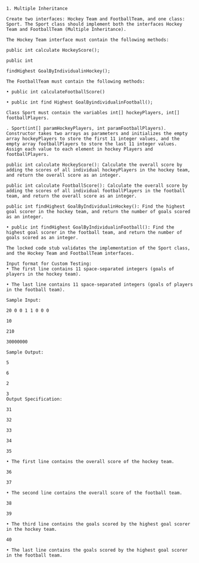 	1. Multiple Inheritance

	Create two interfaces: Hockey Team and FootballTeam, and one class: Sport. The Sport class should implement both the interfaces Hockey Team and FootballTeam (Multiple Inheritance).

	The Hockey Team interface must contain the following methods:

	public int calculate HockeyScore();

	public int

	findHighest GoalByIndividualinHockey();

	The FootballTeam must contain the following methods:

	• public int calculateFootballScore()

	• public int find Highest GoalByindividualinFootball();

	Class Sport must contain the variables int[] hockeyPlayers, int[] footballPlayers.

	. Sport(int[] paramHockeyPlayers, int paramFootballPlayers). Constructor takes two arrays as parameters and initializes the empty array hockeyPlayers to store the first 11 integer values, and the empty array footballPlayers to store the last 11 integer values. Assign each value to each element in hockey Players and footballPlayers.

	public int calculate HockeyScore(): Calculate the overall score by adding the scores of all individual hockeyPlayers in the hockey team, and return the overall score as an integer.

	public int calculate FootballScore(): Calculate the overall score by adding the scores of all individual footballPlayers in the football team, and return the overall score as an integer.

	public int findHighest GoalByIndividualinHockey(): Find the highest goal scorer in the hockey team, and return the number of goals scored as an integer.

	• public int findHighest GoalByIndividualinFootball(): Find the highest goal scorer in the football team, and return the number of goals scored as an integer.

	The locked code stub validates the implementation of the Sport class, and the Hockey Team and FootballTeam interfaces.

	Input format for Custom Testing:
	• The first line contains 11 space-separated integers (goals of players in the hockey team).

	• The last line contains 11 space-separated integers (goals of players in the football team).

	Sample Input:

	20 0 0 1 1 0 0 0

	10

	210

	30000000

	Sample Output:

	5

	6

	2

	3
	Output Specification:

	31

	32

	33

	34

	35

	• The first line contains the overall score of the hockey team.

	36

	37

	• The second line contains the overall score of the football team.

	38

	39

	• The third line contains the goals scored by the highest goal scorer in the hockey team.

	40

	• The last line contains the goals scored by the highest goal scorer in the football team.